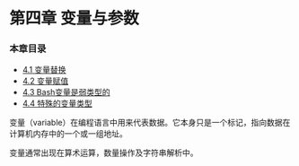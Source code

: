 # 第四章 变量与参数

### 本章目录
- [4.1 变量替换](04_1_variable_substitution.md)
- [4.2 变量赋值](04_2_variable_assignment.md)
- [4.3 Bash变量是弱类型的](04_3_bash_variables_are_untyped.md)
- [4.4 特殊的变量类型](04_4_special_variable_types.md)

变量（variable）在编程语言中用来代表数据。它本身只是一个标记，指向数据在计算机内存中的一个或一组地址。

变量通常出现在算术运算，数量操作及字符串解析中。